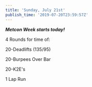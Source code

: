 ```yaml
---
title: 'Sunday, July 21st'
publish_time: '2019-07-20T23:59:57Z'
---
```


***Metcon Week starts today!***

4 Rounds for time of:

20-Deadlifts (135/95)

20-Burpees Over Bar

20-K2E's

1 Lap Run
